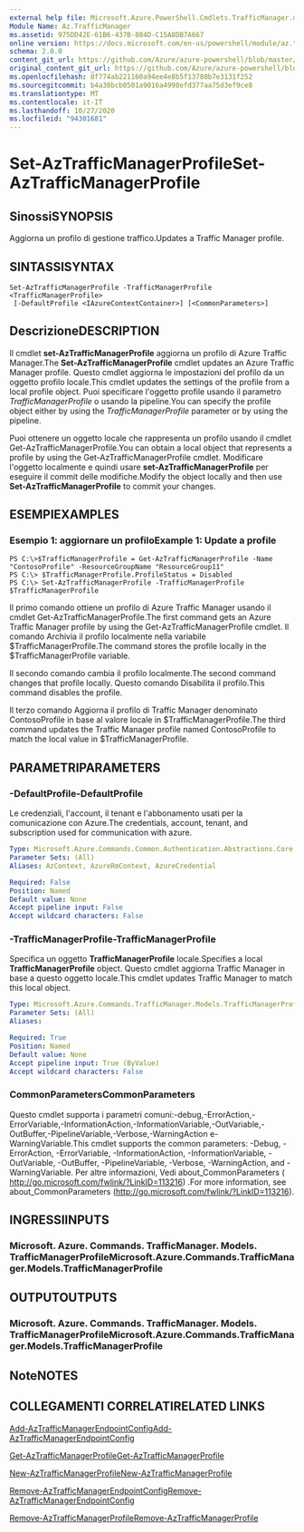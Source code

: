 ```yaml
---
external help file: Microsoft.Azure.PowerShell.Cmdlets.TrafficManager.dll-Help.xml
Module Name: Az.TrafficManager
ms.assetid: 975DD42E-61B6-437B-884D-C15A8DB7A667
online version: https://docs.microsoft.com/en-us/powershell/module/az.trafficmanager/set-aztrafficmanagerprofile
schema: 2.0.0
content_git_url: https://github.com/Azure/azure-powershell/blob/master/src/TrafficManager/TrafficManager/help/Set-AzTrafficManagerProfile.md
original_content_git_url: https://github.com/Azure/azure-powershell/blob/master/src/TrafficManager/TrafficManager/help/Set-AzTrafficManagerProfile.md
ms.openlocfilehash: 8f774ab221160a94ee4e8b5f13780b7e3131f252
ms.sourcegitcommit: b4a38bcb0501a9016a4998efd377aa75d3ef9ce8
ms.translationtype: MT
ms.contentlocale: it-IT
ms.lasthandoff: 10/27/2020
ms.locfileid: "94301681"
---
```

# <span data-ttu-id="0fb59-101">Set-AzTrafficManagerProfile</span><span class="sxs-lookup"><span data-stu-id="0fb59-101">Set-AzTrafficManagerProfile</span></span>

## <span data-ttu-id="0fb59-102">Sinossi</span><span class="sxs-lookup"><span data-stu-id="0fb59-102">SYNOPSIS</span></span>
<span data-ttu-id="0fb59-103">Aggiorna un profilo di gestione traffico.</span><span class="sxs-lookup"><span data-stu-id="0fb59-103">Updates a Traffic Manager profile.</span></span>

## <span data-ttu-id="0fb59-104">SINTASSI</span><span class="sxs-lookup"><span data-stu-id="0fb59-104">SYNTAX</span></span>

```
Set-AzTrafficManagerProfile -TrafficManagerProfile <TrafficManagerProfile>
 [-DefaultProfile <IAzureContextContainer>] [<CommonParameters>]
```

## <span data-ttu-id="0fb59-105">Descrizione</span><span class="sxs-lookup"><span data-stu-id="0fb59-105">DESCRIPTION</span></span>
<span data-ttu-id="0fb59-106">Il cmdlet **set-AzTrafficManagerProfile** aggiorna un profilo di Azure Traffic Manager.</span><span class="sxs-lookup"><span data-stu-id="0fb59-106">The **Set-AzTrafficManagerProfile** cmdlet updates an Azure Traffic Manager profile.</span></span>
<span data-ttu-id="0fb59-107">Questo cmdlet aggiorna le impostazioni del profilo da un oggetto profilo locale.</span><span class="sxs-lookup"><span data-stu-id="0fb59-107">This cmdlet updates the settings of the profile from a local profile object.</span></span>
<span data-ttu-id="0fb59-108">Puoi specificare l'oggetto profile usando il parametro *TrafficManagerProfile* o usando la pipeline.</span><span class="sxs-lookup"><span data-stu-id="0fb59-108">You can specify the profile object either by using the *TrafficManagerProfile* parameter or by using the pipeline.</span></span>

<span data-ttu-id="0fb59-109">Puoi ottenere un oggetto locale che rappresenta un profilo usando il cmdlet Get-AzTrafficManagerProfile.</span><span class="sxs-lookup"><span data-stu-id="0fb59-109">You can obtain a local object that represents a profile by using the Get-AzTrafficManagerProfile cmdlet.</span></span>
<span data-ttu-id="0fb59-110">Modificare l'oggetto localmente e quindi usare **set-AzTrafficManagerProfile** per eseguire il commit delle modifiche.</span><span class="sxs-lookup"><span data-stu-id="0fb59-110">Modify the object locally and then use **Set-AzTrafficManagerProfile** to commit your changes.</span></span>

## <span data-ttu-id="0fb59-111">ESEMPI</span><span class="sxs-lookup"><span data-stu-id="0fb59-111">EXAMPLES</span></span>

### <span data-ttu-id="0fb59-112">Esempio 1: aggiornare un profilo</span><span class="sxs-lookup"><span data-stu-id="0fb59-112">Example 1: Update a profile</span></span>
```
PS C:\>$TrafficManagerProfile = Get-AzTrafficManagerProfile -Name "ContosoProfile" -ResourceGroupName "ResourceGroup11" 
PS C:\> $TrafficManagerProfile.ProfileStatus = Disabled
PS C:\> Set-AzTrafficManagerProfile -TrafficManagerProfile $TrafficManagerProfile
```

<span data-ttu-id="0fb59-113">Il primo comando ottiene un profilo di Azure Traffic Manager usando il cmdlet Get-AzTrafficManagerProfile.</span><span class="sxs-lookup"><span data-stu-id="0fb59-113">The first command gets an Azure Traffic Manager profile by using the Get-AzTrafficManagerProfile cmdlet.</span></span>
<span data-ttu-id="0fb59-114">Il comando Archivia il profilo localmente nella variabile $TrafficManagerProfile.</span><span class="sxs-lookup"><span data-stu-id="0fb59-114">The command stores the profile locally in the $TrafficManagerProfile variable.</span></span>

<span data-ttu-id="0fb59-115">Il secondo comando cambia il profilo localmente.</span><span class="sxs-lookup"><span data-stu-id="0fb59-115">The second command changes that profile locally.</span></span>
<span data-ttu-id="0fb59-116">Questo comando Disabilita il profilo.</span><span class="sxs-lookup"><span data-stu-id="0fb59-116">This command disables the profile.</span></span>

<span data-ttu-id="0fb59-117">Il terzo comando Aggiorna il profilo di Traffic Manager denominato ContosoProfile in base al valore locale in $TrafficManagerProfile.</span><span class="sxs-lookup"><span data-stu-id="0fb59-117">The third command updates the Traffic Manager profile named ContosoProfile to match the local value in $TrafficManagerProfile.</span></span>

## <span data-ttu-id="0fb59-118">PARAMETRI</span><span class="sxs-lookup"><span data-stu-id="0fb59-118">PARAMETERS</span></span>

### <span data-ttu-id="0fb59-119">-DefaultProfile</span><span class="sxs-lookup"><span data-stu-id="0fb59-119">-DefaultProfile</span></span>
<span data-ttu-id="0fb59-120">Le credenziali, l'account, il tenant e l'abbonamento usati per la comunicazione con Azure.</span><span class="sxs-lookup"><span data-stu-id="0fb59-120">The credentials, account, tenant, and subscription used for communication with azure.</span></span>

```yaml
Type: Microsoft.Azure.Commands.Common.Authentication.Abstractions.Core.IAzureContextContainer
Parameter Sets: (All)
Aliases: AzContext, AzureRmContext, AzureCredential

Required: False
Position: Named
Default value: None
Accept pipeline input: False
Accept wildcard characters: False
```

### <span data-ttu-id="0fb59-121">-TrafficManagerProfile</span><span class="sxs-lookup"><span data-stu-id="0fb59-121">-TrafficManagerProfile</span></span>
<span data-ttu-id="0fb59-122">Specifica un oggetto **TrafficManagerProfile** locale.</span><span class="sxs-lookup"><span data-stu-id="0fb59-122">Specifies a local **TrafficManagerProfile** object.</span></span>
<span data-ttu-id="0fb59-123">Questo cmdlet aggiorna Traffic Manager in base a questo oggetto locale.</span><span class="sxs-lookup"><span data-stu-id="0fb59-123">This cmdlet updates Traffic Manager to match this local object.</span></span>

```yaml
Type: Microsoft.Azure.Commands.TrafficManager.Models.TrafficManagerProfile
Parameter Sets: (All)
Aliases:

Required: True
Position: Named
Default value: None
Accept pipeline input: True (ByValue)
Accept wildcard characters: False
```

### <span data-ttu-id="0fb59-124">CommonParameters</span><span class="sxs-lookup"><span data-stu-id="0fb59-124">CommonParameters</span></span>
<span data-ttu-id="0fb59-125">Questo cmdlet supporta i parametri comuni:-debug,-ErrorAction,-ErrorVariable,-InformationAction,-InformationVariable,-OutVariable,-OutBuffer,-PipelineVariable,-Verbose,-WarningAction e-WarningVariable.</span><span class="sxs-lookup"><span data-stu-id="0fb59-125">This cmdlet supports the common parameters: -Debug, -ErrorAction, -ErrorVariable, -InformationAction, -InformationVariable, -OutVariable, -OutBuffer, -PipelineVariable, -Verbose, -WarningAction, and -WarningVariable.</span></span> <span data-ttu-id="0fb59-126">Per altre informazioni, Vedi about_CommonParameters ( http://go.microsoft.com/fwlink/?LinkID=113216) .</span><span class="sxs-lookup"><span data-stu-id="0fb59-126">For more information, see about_CommonParameters (http://go.microsoft.com/fwlink/?LinkID=113216).</span></span>

## <span data-ttu-id="0fb59-127">INGRESSI</span><span class="sxs-lookup"><span data-stu-id="0fb59-127">INPUTS</span></span>

### <span data-ttu-id="0fb59-128">Microsoft. Azure. Commands. TrafficManager. Models. TrafficManagerProfile</span><span class="sxs-lookup"><span data-stu-id="0fb59-128">Microsoft.Azure.Commands.TrafficManager.Models.TrafficManagerProfile</span></span>

## <span data-ttu-id="0fb59-129">OUTPUT</span><span class="sxs-lookup"><span data-stu-id="0fb59-129">OUTPUTS</span></span>

### <span data-ttu-id="0fb59-130">Microsoft. Azure. Commands. TrafficManager. Models. TrafficManagerProfile</span><span class="sxs-lookup"><span data-stu-id="0fb59-130">Microsoft.Azure.Commands.TrafficManager.Models.TrafficManagerProfile</span></span>

## <span data-ttu-id="0fb59-131">Note</span><span class="sxs-lookup"><span data-stu-id="0fb59-131">NOTES</span></span>

## <span data-ttu-id="0fb59-132">COLLEGAMENTI CORRELATI</span><span class="sxs-lookup"><span data-stu-id="0fb59-132">RELATED LINKS</span></span>

[<span data-ttu-id="0fb59-133">Add-AzTrafficManagerEndpointConfig</span><span class="sxs-lookup"><span data-stu-id="0fb59-133">Add-AzTrafficManagerEndpointConfig</span></span>](./Add-AzTrafficManagerEndpointConfig.md)

[<span data-ttu-id="0fb59-134">Get-AzTrafficManagerProfile</span><span class="sxs-lookup"><span data-stu-id="0fb59-134">Get-AzTrafficManagerProfile</span></span>](./Get-AzTrafficManagerProfile.md)

[<span data-ttu-id="0fb59-135">New-AzTrafficManagerProfile</span><span class="sxs-lookup"><span data-stu-id="0fb59-135">New-AzTrafficManagerProfile</span></span>](./New-AzTrafficManagerProfile.md)

[<span data-ttu-id="0fb59-136">Remove-AzTrafficManagerEndpointConfig</span><span class="sxs-lookup"><span data-stu-id="0fb59-136">Remove-AzTrafficManagerEndpointConfig</span></span>](./Remove-AzTrafficManagerEndpointConfig.md)

[<span data-ttu-id="0fb59-137">Remove-AzTrafficManagerProfile</span><span class="sxs-lookup"><span data-stu-id="0fb59-137">Remove-AzTrafficManagerProfile</span></span>](./Remove-AzTrafficManagerProfile.md)


